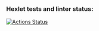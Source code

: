 ### Hexlet tests and linter status:
[![Actions Status](https://github.com/all-k3/data-analytics-project-96/actions/workflows/hexlet-check.yml/badge.svg)](https://github.com/all-k3/data-analytics-project-96/actions)